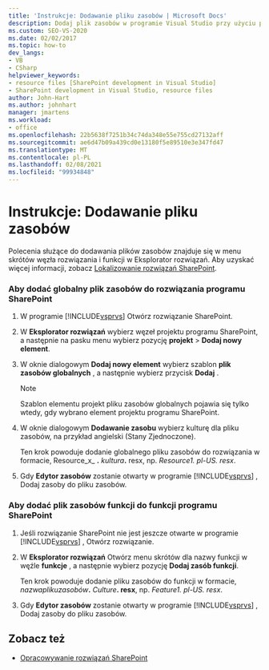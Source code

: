 ```yaml
---
title: 'Instrukcje: Dodawanie pliku zasobów | Microsoft Docs'
description: Dodaj plik zasobów w programie Visual Studio przy użyciu poleceń z menu skrótów węzła rozwiązania i funkcji w Eksplorator rozwiązań.
ms.custom: SEO-VS-2020
ms.date: 02/02/2017
ms.topic: how-to
dev_langs:
- VB
- CSharp
helpviewer_keywords:
- resource files [SharePoint development in Visual Studio]
- SharePoint development in Visual Studio, resource files
author: John-Hart
ms.author: johnhart
manager: jmartens
ms.workload:
- office
ms.openlocfilehash: 22b5638f7251b34c74da348e55e755cd27132aff
ms.sourcegitcommit: ae6d47b09a439cd0e13180f5e89510e3e347fd47
ms.translationtype: MT
ms.contentlocale: pl-PL
ms.lasthandoff: 02/08/2021
ms.locfileid: "99934848"
---
```

# <a name="how-to-add-a-resource-file"></a>Instrukcje: Dodawanie pliku zasobów
  Polecenia służące do dodawania plików zasobów znajduje się w menu skrótów węzła rozwiązania i funkcji w Eksplorator rozwiązań. Aby uzyskać więcej informacji, zobacz [Lokalizowanie rozwiązań SharePoint](../sharepoint/localizing-sharepoint-solutions.md).

### <a name="to-add-a-global-resource-file-to-a-sharepoint-solution"></a>Aby dodać globalny plik zasobów do rozwiązania programu SharePoint

1. W programie [!INCLUDE[vsprvs](../sharepoint/includes/vsprvs-md.md)] Otwórz rozwiązanie SharePoint.

2. W **Eksplorator rozwiązań** wybierz węzeł projektu programu SharePoint, a następnie na pasku menu wybierz pozycję **projekt**  >  **Dodaj nowy element**.

3. W oknie dialogowym **Dodaj nowy element** wybierz szablon **plik zasobów globalnych** , a następnie wybierz przycisk **Dodaj** .

   > [!NOTE]
   > Szablon elementu projekt pliku zasobów globalnych pojawia się tylko wtedy, gdy wybrano element projektu programu SharePoint.

4. W oknie dialogowym **Dodawanie zasobu** wybierz kulturę dla pliku zasobów, na przykład angielski (Stany Zjednoczone).

    Ten krok powoduje dodanie globalnego pliku zasobów do rozwiązania w formacie, Resource_x_ **.** <em>kultura</em><strong>.</strong> resx, np. *Resource1. pl-US. resx*.

5. Gdy **Edytor zasobów** zostanie otwarty w programie [!INCLUDE[vsprvs](../sharepoint/includes/vsprvs-md.md)] , Dodaj zasoby do pliku zasobów.

### <a name="to-add-a-feature-resource-file-to-a-sharepoint-feature"></a>Aby dodać plik zasobów funkcji do funkcji programu SharePoint

1. Jeśli rozwiązanie SharePoint nie jest jeszcze otwarte w programie [!INCLUDE[vsprvs](../sharepoint/includes/vsprvs-md.md)] , Otwórz rozwiązanie.

2. W **Eksplorator rozwiązań** Otwórz menu skrótów dla nazwy funkcji w węźle **funkcje** , a następnie wybierz pozycję **Dodaj zasób funkcji**.

     Ten krok powoduje dodanie pliku zasobów do funkcji w formacie, _nazwaplikuzasobów_**.** _Culture_**. resx**, np. *Feature1. pl-US. resx*.

3. Gdy **Edytor zasobów** zostanie otwarty w programie [!INCLUDE[vsprvs](../sharepoint/includes/vsprvs-md.md)] , Dodaj zasoby do pliku zasobów.

## <a name="see-also"></a>Zobacz też
- [Opracowywanie rozwiązań SharePoint](../sharepoint/developing-sharepoint-solutions.md)

